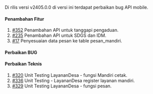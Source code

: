 Di rilis versi v2405.0.0 di versi ini terdapat perbaikan bug API mobile.

#### Penambahan Fitur
1. [#352](https://github.com/OpenSID/opensid-api/issues/352) Penambahan API untuk tanggapi pengaduan.
2. [#235](https://github.com/OpenSID/wiki-mobile/issues/235) Penambahan API untuk SDGS dan IDM.
3. [#17](https://github.com/OpenSID/wiki-opensid-api/issues/17) Penyesuaian data pesan ke table pesan_mandiri.

#### Perbaikan BUG
 
#### Perbaikan Teknis

1. [#320](https://github.com/OpenSID/opensid-api/issues/320) Unit Testing LayananDesa - fungsi Mandiri cetak.
2. [#336](https://github.com/OpenSID/opensid-api/issues/336) Unit Testing - LayananDesa register layanan mandiri.
3. [#329](https://github.com/OpenSID/opensid-api/issues/329) Unit Testing LayananDesa - fungsi pesan.